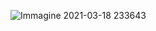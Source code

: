 ![Immagine 2021-03-18 233643](https://user-images.githubusercontent.com/79698172/111706895-62ff0a80-8843-11eb-9275-ac33f69a9b43.png)
